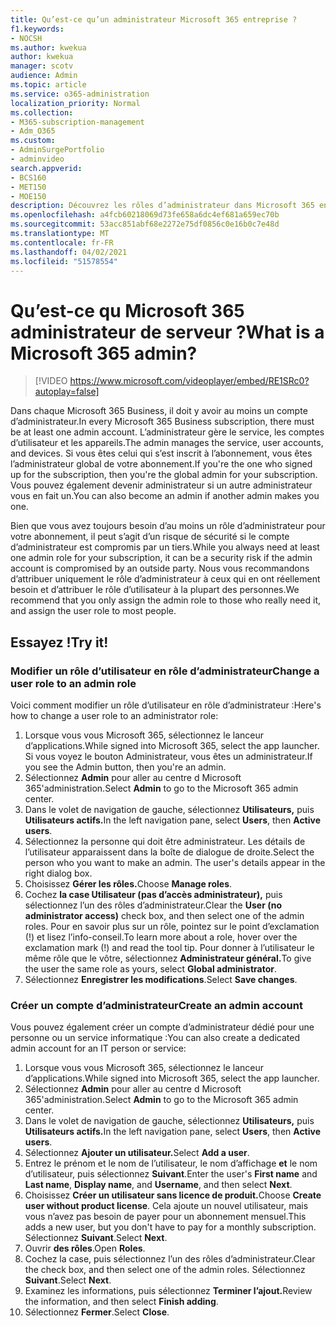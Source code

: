 ```yaml
---
title: Qu’est-ce qu’un administrateur Microsoft 365 entreprise ?
f1.keywords:
- NOCSH
ms.author: kwekua
author: kwekua
manager: scotv
audience: Admin
ms.topic: article
ms.service: o365-administration
localization_priority: Normal
ms.collection:
- M365-subscription-management
- Adm_O365
ms.custom:
- AdminSurgePortfolio
- adminvideo
search.appverid:
- BCS160
- MET150
- MOE150
description: Découvrez les rôles d’administrateur dans Microsoft 365 entreprise.
ms.openlocfilehash: a4fcb60218069d73fe658a6dc4ef681a659ec70b
ms.sourcegitcommit: 53acc851abf68e2272e75df0856c0e16b0c7e48d
ms.translationtype: MT
ms.contentlocale: fr-FR
ms.lasthandoff: 04/02/2021
ms.locfileid: "51578554"
---
```

# <a name="what-is-a-microsoft-365-admin"></a><span data-ttu-id="7db97-103">Qu’est-ce qu Microsoft 365 administrateur de serveur ?</span><span class="sxs-lookup"><span data-stu-id="7db97-103">What is a Microsoft 365 admin?</span></span>

> [!VIDEO https://www.microsoft.com/videoplayer/embed/RE1SRc0?autoplay=false]

<span data-ttu-id="7db97-104">Dans chaque Microsoft 365 Business, il doit y avoir au moins un compte d’administrateur.</span><span class="sxs-lookup"><span data-stu-id="7db97-104">In every Microsoft 365 Business subscription, there must be at least one admin account.</span></span> <span data-ttu-id="7db97-105">L’administrateur gère le service, les comptes d’utilisateur et les appareils.</span><span class="sxs-lookup"><span data-stu-id="7db97-105">The admin manages the service, user accounts, and devices.</span></span> <span data-ttu-id="7db97-106">Si vous êtes celui qui s’est inscrit à l’abonnement, vous êtes l’administrateur global de votre abonnement.</span><span class="sxs-lookup"><span data-stu-id="7db97-106">If you're the one who signed up for the subscription, then you're the global admin for your subscription.</span></span> <span data-ttu-id="7db97-107">Vous pouvez également devenir administrateur si un autre administrateur vous en fait un.</span><span class="sxs-lookup"><span data-stu-id="7db97-107">You can also become an admin if another admin makes you one.</span></span>

<span data-ttu-id="7db97-108">Bien que vous avez toujours besoin d’au moins un rôle d’administrateur pour votre abonnement, il peut s’agit d’un risque de sécurité si le compte d’administrateur est compromis par un tiers.</span><span class="sxs-lookup"><span data-stu-id="7db97-108">While you always need at least one admin role for your subscription, it can be a security risk if the admin account is compromised by an outside party.</span></span> <span data-ttu-id="7db97-109">Nous vous recommandons d’attribuer uniquement le rôle d’administrateur à ceux qui en ont réellement besoin et d’attribuer le rôle d’utilisateur à la plupart des personnes.</span><span class="sxs-lookup"><span data-stu-id="7db97-109">We recommend that you only assign the admin role to those who really need it, and assign the user role to most people.</span></span>

## <a name="try-it"></a><span data-ttu-id="7db97-110">Essayez !</span><span class="sxs-lookup"><span data-stu-id="7db97-110">Try it!</span></span>

### <a name="change-a-user-role-to-an-admin-role"></a><span data-ttu-id="7db97-111">Modifier un rôle d’utilisateur en rôle d’administrateur</span><span class="sxs-lookup"><span data-stu-id="7db97-111">Change a user role to an admin role</span></span>

<span data-ttu-id="7db97-112">Voici comment modifier un rôle d’utilisateur en rôle d’administrateur :</span><span class="sxs-lookup"><span data-stu-id="7db97-112">Here's how to change a user role to an administrator role:</span></span>

1. <span data-ttu-id="7db97-113">Lorsque vous vous Microsoft 365, sélectionnez le lanceur d’applications.</span><span class="sxs-lookup"><span data-stu-id="7db97-113">While signed into Microsoft 365, select the app launcher.</span></span> <span data-ttu-id="7db97-114">Si vous voyez le bouton Administrateur, vous êtes un administrateur.</span><span class="sxs-lookup"><span data-stu-id="7db97-114">If you see the Admin button, then you're an admin.</span></span>
1. <span data-ttu-id="7db97-115">Sélectionnez **Admin** pour aller au centre d Microsoft 365'administration.</span><span class="sxs-lookup"><span data-stu-id="7db97-115">Select **Admin** to go to the Microsoft 365 admin center.</span></span>
1. <span data-ttu-id="7db97-116">Dans le volet de navigation de gauche, sélectionnez **Utilisateurs,** puis **Utilisateurs actifs.**</span><span class="sxs-lookup"><span data-stu-id="7db97-116">In the left navigation pane, select **Users**, then **Active users**.</span></span>
1. <span data-ttu-id="7db97-117">Sélectionnez la personne qui doit être administrateur. Les détails de l’utilisateur apparaissent dans la boîte de dialogue de droite.</span><span class="sxs-lookup"><span data-stu-id="7db97-117">Select the person who you want to make an admin. The user's details appear in the right dialog box.</span></span>
1. <span data-ttu-id="7db97-118">Choisissez **Gérer les rôles.**</span><span class="sxs-lookup"><span data-stu-id="7db97-118">Choose **Manage roles**.</span></span>
1. <span data-ttu-id="7db97-119">Cochez **la case Utilisateur (pas d’accès administrateur),** puis sélectionnez l’un des rôles d’administrateur.</span><span class="sxs-lookup"><span data-stu-id="7db97-119">Clear the **User (no administrator access)** check box, and then select one of the admin roles.</span></span> <span data-ttu-id="7db97-120">Pour en savoir plus sur un rôle, pointez sur le point d’exclamation (!) et lisez l’info-conseil.</span><span class="sxs-lookup"><span data-stu-id="7db97-120">To learn more about a role, hover over the exclamation mark (!) and read the tool tip.</span></span> <span data-ttu-id="7db97-121">Pour donner à l’utilisateur le même rôle que le vôtre, sélectionnez **Administrateur général.**</span><span class="sxs-lookup"><span data-stu-id="7db97-121">To give the user the same role as  yours, select **Global administrator**.</span></span>
1. <span data-ttu-id="7db97-122">Sélectionnez **Enregistrer les modifications**.</span><span class="sxs-lookup"><span data-stu-id="7db97-122">Select **Save changes**.</span></span>

### <a name="create-an-admin-account"></a><span data-ttu-id="7db97-123">Créer un compte d’administrateur</span><span class="sxs-lookup"><span data-stu-id="7db97-123">Create an admin account</span></span> 

<span data-ttu-id="7db97-124">Vous pouvez également créer un compte d’administrateur dédié pour une personne ou un service informatique :</span><span class="sxs-lookup"><span data-stu-id="7db97-124">You can also create a dedicated admin account for an IT person or service:</span></span>

1. <span data-ttu-id="7db97-125">Lorsque vous vous Microsoft 365, sélectionnez le lanceur d’applications.</span><span class="sxs-lookup"><span data-stu-id="7db97-125">While signed into Microsoft 365, select the app launcher.</span></span>
1. <span data-ttu-id="7db97-126">Sélectionnez **Admin** pour aller au centre d Microsoft 365'administration.</span><span class="sxs-lookup"><span data-stu-id="7db97-126">Select **Admin** to go to the Microsoft 365 admin center.</span></span>
1. <span data-ttu-id="7db97-127">Dans le volet de navigation de gauche, sélectionnez **Utilisateurs,** puis **Utilisateurs actifs.**</span><span class="sxs-lookup"><span data-stu-id="7db97-127">In the left navigation pane, select **Users**, then **Active users**.</span></span>
1. <span data-ttu-id="7db97-128">Sélectionnez **Ajouter un utilisateur.**</span><span class="sxs-lookup"><span data-stu-id="7db97-128">Select **Add a user**.</span></span>
1. <span data-ttu-id="7db97-129">Entrez le prénom  et le nom de l’utilisateur, le nom d’affichage **et** le nom d’utilisateur, puis sélectionnez **Suivant**.</span><span class="sxs-lookup"><span data-stu-id="7db97-129">Enter the user's **First name** and **Last name**, **Display name**, and **Username**, and then select **Next**.</span></span>
1. <span data-ttu-id="7db97-130">Choisissez **Créer un utilisateur sans licence de produit.**</span><span class="sxs-lookup"><span data-stu-id="7db97-130">Choose **Create user without product license**.</span></span> <span data-ttu-id="7db97-131">Cela ajoute un nouvel utilisateur, mais vous n’avez pas besoin de payer pour un abonnement mensuel.</span><span class="sxs-lookup"><span data-stu-id="7db97-131">This adds a new user, but you don't have to pay for a monthly subscription.</span></span> <span data-ttu-id="7db97-132">Sélectionnez **Suivant**.</span><span class="sxs-lookup"><span data-stu-id="7db97-132">Select **Next**.</span></span>
1. <span data-ttu-id="7db97-133">Ouvrir **des rôles**.</span><span class="sxs-lookup"><span data-stu-id="7db97-133">Open **Roles**.</span></span>
1. <span data-ttu-id="7db97-134">Cochez la case, puis sélectionnez l’un des rôles d’administrateur.</span><span class="sxs-lookup"><span data-stu-id="7db97-134">Clear the  check box, and then select one of the admin roles.</span></span> <span data-ttu-id="7db97-135">Sélectionnez **Suivant**.</span><span class="sxs-lookup"><span data-stu-id="7db97-135">Select **Next**.</span></span>
1. <span data-ttu-id="7db97-136">Examinez les informations, puis sélectionnez **Terminer l’ajout.**</span><span class="sxs-lookup"><span data-stu-id="7db97-136">Review the information, and then select **Finish adding**.</span></span>
1. <span data-ttu-id="7db97-137">Sélectionnez **Fermer**.</span><span class="sxs-lookup"><span data-stu-id="7db97-137">Select **Close**.</span></span>
